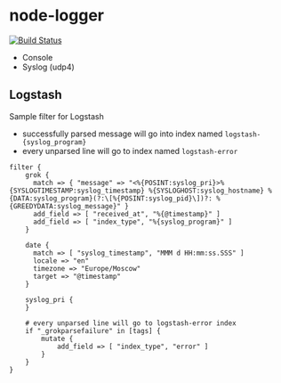# node-logger

[![Build Status](https://travis-ci.org/Dalee/node-logger.svg?branch=master)](https://travis-ci.org/Dalee/node-logger)

* Console
* Syslog (udp4)


## Logstash

Sample filter for Logstash

 * successfully parsed message will go into index named `logstash-{syslog_program}`
 * every unparsed line will go to index named `logstash-error`
 
 
```
filter {
    grok {
      match => { "message" => "<%{POSINT:syslog_pri}>%{SYSLOGTIMESTAMP:syslog_timestamp} %{SYSLOGHOST:syslog_hostname} %{DATA:syslog_program}(?:\[%{POSINT:syslog_pid}\])?: %{GREEDYDATA:syslog_message}" }
      add_field => [ "received_at", "%{@timestamp}" ]
      add_field => [ "index_type", "%{syslog_program}" ]
    }

    date {
      match => [ "syslog_timestamp", "MMM d HH:mm:ss.SSS" ]
      locale => "en"
      timezone => "Europe/Moscow"
      target => "@timestamp"
    }

    syslog_pri {
    }

    # every unparsed line will go to logstash-error index
    if "_grokparsefailure" in [tags] {
        mutate {
            add_field => [ "index_type", "error" ]
        }
    }
}
```
